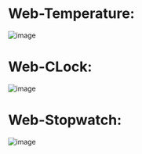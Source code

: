 # Web-Temperature: 

![image](https://github.com/pikuso/Web-temperature/assets/87444866/6854f3eb-4422-4f48-9dfd-ccd021a5fd81)

# Web-CLock: 
![image](https://github.com/pikuso/Web-sites/assets/87444866/2613a960-f6ff-4aa8-ba37-eac38984c110)

# Web-Stopwatch: 
![image](https://github.com/pikuso/Web-sites/assets/87444866/7cb0cdfb-f15f-4b6e-bdcb-29dac73072dc)
